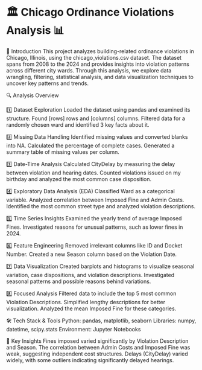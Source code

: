 # 🏛️ Chicago Ordinance Violations Analysis 📊

📖 Introduction
This project analyzes building-related ordinance violations in Chicago, Illinois, using the chicago_violations.csv dataset. The dataset spans from 2008 to the 2024 and provides insights into violation patterns across different city wards. Through this analysis, we explore data wrangling, filtering, statistical analysis, and data visualization techniques to uncover key patterns and trends.

🔍 Analysis Overview

1️⃣ Dataset Exploration
Loaded the dataset using pandas and examined its structure.
Found [rows] rows and [columns] columns.
Filtered data for a randomly chosen ward and identified 3 key facts about it.

2️⃣ Missing Data Handling
Identified missing values and converted blanks into NA.
Calculated the percentage of complete cases.
Generated a summary table of missing values per column.

3️⃣ Date-Time Analysis
Calculated CityDelay by measuring the delay between violation and hearing dates.
Counted violations issued on my birthday and analyzed the most common case disposition.

4️⃣ Exploratory Data Analysis (EDA)
Classified Ward as a categorical variable.
Analyzed correlation between Imposed Fine and Admin Costs.
Identified the most common street type and analyzed violation descriptions.

5️⃣ Time Series Insights
Examined the yearly trend of average Imposed Fines.
Investigated reasons for unusual patterns, such as lower fines in 2024.

6️⃣ Feature Engineering
Removed irrelevant columns like ID and Docket Number.
Created a new Season column based on the Violation Date.

7️⃣ Data Visualization
Created barplots and histograms to visualize seasonal variation, case dispositions, and violation descriptions.
Investigated seasonal patterns and possible reasons behind variations.

8️⃣ Focused Analysis
Filtered data to include the top 5 most common Violation Descriptions.
Simplified lengthy descriptions for better visualization.
Analyzed the mean Imposed Fine for these categories.

🛠️ Tech Stack & Tools
Python: pandas, matplotlib, seaborn
Libraries: numpy, datetime, scipy.stats
Environment: Jupyter Notebooks

🧠 Key Insights
Fines imposed varied significantly by Violation Description and Season.
The correlation between Admin Costs and Imposed Fine was weak, suggesting independent cost structures.
Delays (CityDelay) varied widely, with some outliers indicating significantly delayed hearings.
